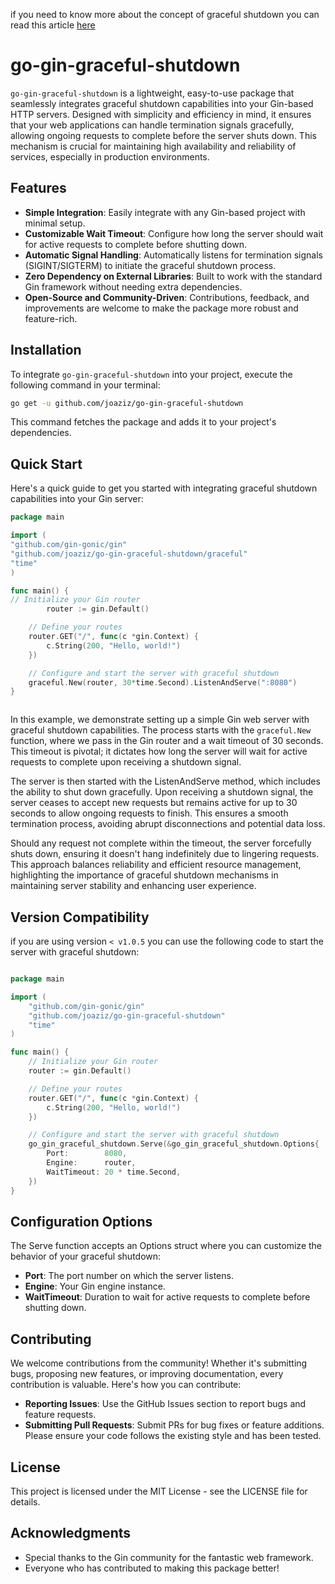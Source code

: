 
if you need to know more about the concept of graceful shutdown you can read this article [here](https://blog.joeaziz.com/ensuring-smooth-operations-with-go-gin-graceful-shutdown/)

# go-gin-graceful-shutdown
`go-gin-graceful-shutdown` is a lightweight, easy-to-use package that seamlessly integrates graceful shutdown capabilities into your Gin-based HTTP servers. Designed with simplicity and efficiency in mind, it ensures that your web applications can handle termination signals gracefully, allowing ongoing requests to complete before the server shuts down. This mechanism is crucial for maintaining high availability and reliability of services, especially in production environments.

## Features
- **Simple Integration**: Easily integrate with any Gin-based project with minimal setup.
- **Customizable Wait Timeout**: Configure how long the server should wait for active requests to complete before shutting down.
- **Automatic Signal Handling**: Automatically listens for termination signals (SIGINT/SIGTERM) to initiate the graceful shutdown process.
- **Zero Dependency on External Libraries**: Built to work with the standard Gin framework without needing extra dependencies.
- **Open-Source and Community-Driven**: Contributions, feedback, and improvements are welcome to make the package more robust and feature-rich.



## Installation
To integrate `go-gin-graceful-shutdown` into your project, execute the following command in your terminal:

```bash
go get -u github.com/joaziz/go-gin-graceful-shutdown
```
This command fetches the package and adds it to your project's dependencies.

## Quick Start
Here's a quick guide to get you started with integrating graceful shutdown capabilities into your Gin server:


```go
package main

import (
"github.com/gin-gonic/gin"
"github.com/joaziz/go-gin-graceful-shutdown/graceful"
"time"
)

func main() {
// Initialize your Gin router
        router := gin.Default()

	// Define your routes
	router.GET("/", func(c *gin.Context) {
		c.String(200, "Hello, world!")
	})

	// Configure and start the server with graceful shutdown
	graceful.New(router, 30*time.Second).ListenAndServe(":8080")
}



```

In this example, we demonstrate setting up a simple Gin web server
with graceful shutdown capabilities. The process starts with the
`graceful.New` function, where we pass in the Gin router and a wait
timeout of 30 seconds. This timeout is pivotal; it dictates how long
the server will wait for active requests to complete upon receiving
a shutdown signal.

The server is then started with the ListenAndServe method, which
includes the ability to shut down gracefully. Upon receiving a
shutdown signal, the server ceases to accept new requests but
remains active for up to 30 seconds to allow ongoing requests to
finish. This ensures a smooth termination process, avoiding abrupt
disconnections and potential data loss.

Should any request not complete within the timeout, the server
forcefully shuts down, ensuring it doesn't hang indefinitely due to
lingering requests. This approach balances reliability and efficient
resource management, highlighting the importance of graceful shutdown
mechanisms in maintaining server stability and enhancing user experience.

## Version Compatibility

if you are using version `< v1.0.5` you can use the following code to start the server with graceful shutdown:

```go

package main

import (
	"github.com/gin-gonic/gin"
	"github.com/joaziz/go-gin-graceful-shutdown"
	"time"
)

func main() {
	// Initialize your Gin router
	router := gin.Default()

	// Define your routes
	router.GET("/", func(c *gin.Context) {
		c.String(200, "Hello, world!")
	})

	// Configure and start the server with graceful shutdown
	go_gin_graceful_shutdown.Serve(&go_gin_graceful_shutdown.Options{
		Port:        8080,
		Engine:      router,
		WaitTimeout: 20 * time.Second,
	})
}


```

## Configuration Options
The Serve function accepts an Options struct where you can customize the behavior of your graceful shutdown:
- **Port**: The port number on which the server listens.
- **Engine**: Your Gin engine instance.
- **WaitTimeout**: Duration to wait for active requests to complete before shutting down.



## Contributing
We welcome contributions from the community! Whether it's submitting bugs, proposing new features, or improving documentation, every contribution is valuable. Here's how you can contribute:

- **Reporting Issues**: Use the GitHub Issues section to report bugs and feature requests.
- **Submitting Pull Requests**: Submit PRs for bug fixes or feature additions. Please ensure your code follows the existing style and has been tested.

## License
This project is licensed under the MIT License - see the LICENSE file for details.

## Acknowledgments
- Special thanks to the Gin community for the fantastic web framework.
- Everyone who has contributed to making this package better!
